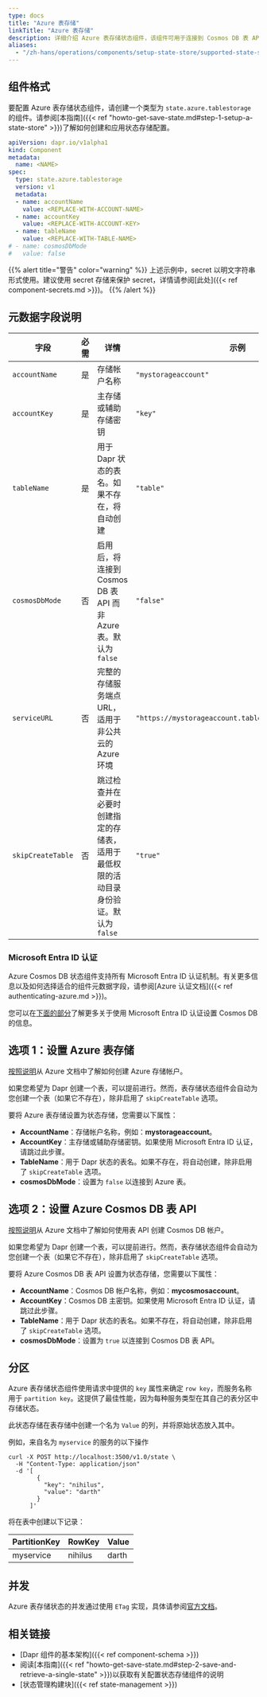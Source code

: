 ```yaml
---
type: docs
title: "Azure 表存储"
linkTitle: "Azure 表存储"
description: 详细介绍 Azure 表存储状态组件，该组件可用于连接到 Cosmos DB 表 API 和 Azure 表
aliases:
  - "/zh-hans/operations/components/setup-state-store/supported-state-stores/setup-azure-tablestorage/"
---
```


## 组件格式

要配置 Azure 表存储状态组件，请创建一个类型为 `state.azure.tablestorage` 的组件。请参阅[本指南]({{< ref "howto-get-save-state.md#step-1-setup-a-state-store" >}})了解如何创建和应用状态存储配置。

```yaml
apiVersion: dapr.io/v1alpha1
kind: Component
metadata:
  name: <NAME>
spec:
  type: state.azure.tablestorage
  version: v1
  metadata:
  - name: accountName
    value: <REPLACE-WITH-ACCOUNT-NAME>
  - name: accountKey
    value: <REPLACE-WITH-ACCOUNT-KEY>
  - name: tableName
    value: <REPLACE-WITH-TABLE-NAME>
# - name: cosmosDbMode
#   value: false
```

{{% alert title="警告" color="warning" %}}
上述示例中，secret 以明文字符串形式使用。建议使用 secret 存储来保护 secret，详情请参阅[此处]({{< ref component-secrets.md >}})。
{{% /alert %}}

## 元数据字段说明

| 字段              | 必需 | 详情 | 示例 |
|--------------------|:----:|------|------|
| `accountName`        | 是   | 存储帐户名称 | `"mystorageaccount"` |
| `accountKey`         | 是   | 主存储或辅助存储密钥 | `"key"` |
| `tableName`          | 是   | 用于 Dapr 状态的表名。如果不存在，将自动创建 | `"table"` |
| `cosmosDbMode`       | 否   | 启用后，将连接到 Cosmos DB 表 API 而非 Azure 表。默认为 `false` | `"false"` |
| `serviceURL`         | 否   | 完整的存储服务端点 URL，适用于非公共云的 Azure 环境 | `"https://mystorageaccount.table.core.windows.net/"` |
| `skipCreateTable`    | 否   | 跳过检查并在必要时创建指定的存储表，适用于最低权限的活动目录身份验证。默认为 `false` | `"true"` |

### Microsoft Entra ID 认证

Azure Cosmos DB 状态组件支持所有 Microsoft Entra ID 认证机制。有关更多信息以及如何选择适合的组件元数据字段，请参阅[Azure 认证文档]({{< ref authenticating-azure.md >}})。

您可以在[下面的部分](#setting-up-cosmos-db-for-authenticating-with-azure-ad)了解更多关于使用 Microsoft Entra ID 认证设置 Cosmos DB 的信息。

## 选项 1：设置 Azure 表存储

[按照说明](https://docs.microsoft.com/azure/storage/common/storage-account-create?tabs=azure-portal)从 Azure 文档中了解如何创建 Azure 存储帐户。

如果您希望为 Dapr 创建一个表，可以提前进行。然而，表存储状态组件会自动为您创建一个表（如果它不存在），除非启用了 `skipCreateTable` 选项。

要将 Azure 表存储设置为状态存储，您需要以下属性：
- **AccountName**：存储帐户名称，例如：**mystorageaccount**。
- **AccountKey**：主存储或辅助存储密钥。如果使用 Microsoft Entra ID 认证，请跳过此步骤。
- **TableName**：用于 Dapr 状态的表名。如果不存在，将自动创建，除非启用了 `skipCreateTable` 选项。
- **cosmosDbMode**：设置为 `false` 以连接到 Azure 表。

## 选项 2：设置 Azure Cosmos DB 表 API

[按照说明](https://docs.microsoft.com/azure/cosmos-db/table/how-to-use-python?tabs=azure-portal#1---create-an-azure-cosmos-db-account)从 Azure 文档中了解如何使用表 API 创建 Cosmos DB 帐户。

如果您希望为 Dapr 创建一个表，可以提前进行。然而，表存储状态组件会自动为您创建一个表（如果它不存在），除非启用了 `skipCreateTable` 选项。

要将 Azure Cosmos DB 表 API 设置为状态存储，您需要以下属性：
- **AccountName**：Cosmos DB 帐户名称，例如：**mycosmosaccount**。
- **AccountKey**：Cosmos DB 主密钥。如果使用 Microsoft Entra ID 认证，请跳过此步骤。
- **TableName**：用于 Dapr 状态的表名。如果不存在，将自动创建，除非启用了 `skipCreateTable` 选项。
- **cosmosDbMode**：设置为 `true` 以连接到 Cosmos DB 表 API。

## 分区

Azure 表存储状态组件使用请求中提供的 `key` 属性来确定 `row key`，而服务名称用于 `partition key`。这提供了最佳性能，因为每种服务类型在其自己的表分区中存储状态。

此状态存储在表存储中创建一个名为 `Value` 的列，并将原始状态放入其中。

例如，来自名为 `myservice` 的服务的以下操作

```shell
curl -X POST http://localhost:3500/v1.0/state \
  -H "Content-Type: application/json"
  -d '[
        {
          "key": "nihilus",
          "value": "darth"
        }
      ]'
```

将在表中创建以下记录：

| PartitionKey | RowKey  | Value |
| ------------ | ------- | ----- |
| myservice    | nihilus | darth |

## 并发

Azure 表存储状态的并发通过使用 `ETag` 实现，具体请参阅[官方文档](https://docs.microsoft.com/azure/storage/common/storage-concurrency#managing-concurrency-in-table-storage)。

## 相关链接
- [Dapr 组件的基本架构]({{< ref component-schema >}})
- 阅读[本指南]({{< ref "howto-get-save-state.md#step-2-save-and-retrieve-a-single-state" >}})以获取有关配置状态存储组件的说明
- [状态管理构建块]({{< ref state-management >}})

